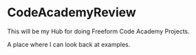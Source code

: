 # CodeAcademyReview

This will be my Hub for doing Freeform Code Academy Projects.

A place where I can look back at examples.

